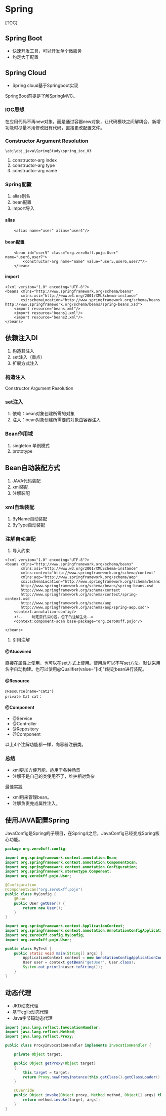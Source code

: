# Spring

[TOC]

## Spring Boot

* 快速开发工具，可以开发单个微服务
* 约定大于配置

## Spring Cloud

* Spring cloud基于Springboot实现

SpringBoot前提是了解SpringMVC。

### IOC思想

在应用代码不再new对象，而是通过容器new对象，让代码模块之间解耦合。新增功能时尽量不用修改旧有代码，直接更改配置文件。

### Constructor Argument Resolution

```
\obj\obj_java\SpringStudy\spring_ioc_03
```

1. constructor-arg index
2. constructor-arg type
3. constructor-arg name

### Spring配置

1. alias别名
2. bean配置
3. import导入

#### alias

```
    <alias name="user" alias="user4"/>
```

#### bean配置

```
    <bean id="user5" class="org.zero0xff.pojo.User" name="user6,user7">
        <constructor-arg name="name" value="user5,user6,user7"/>
    </bean>
```

#### import

```
<?xml version="1.0" encoding="UTF-8"?>
<beans xmlns="http://www.springframework.org/schema/beans"
       xmlns:xsi="http://www.w3.org/2001/XMLSchema-instance"
       xsi:schemaLocation="http://www.springframework.org/schema/beans http://www.springframework.org/schema/beans/spring-beans.xsd">
    <import resource="beans.xml"/>
    <import resource="beans1.xml"/>
    <import resource="beans2.xml"/>
</beans>
```

## 依赖注入DI

1. 构造其注入
2. set注入（重点）
3. 扩展方式注入

### 构造注入

Constructor Argument Resolution 

### set注入

1. 依赖：bean对象创建所需的对象
2. 注入：bean对象创建所需要的对象由容器注入

### Bean作用域

1. singleton 单例模式
2. prototype

## Bean自动装配方式

1. JAVA代码装配
2. xml装配
3. 注解装配

### xml自动装配

1. ByName自动装配
2. ByType自动装配

### 注解自动装配

1. 导入约束

```
<?xml version="1.0" encoding="UTF-8"?>
<beans xmlns="http://www.springframework.org/schema/beans"
       xmlns:xsi="http://www.w3.org/2001/XMLSchema-instance"
       xmlns:context="http://www.springframework.org/schema/context"
       xmlns:aop="http://www.springframework.org/schema/aop"
       xsi:schemaLocation="http://www.springframework.org/schema/beans
       http://www.springframework.org/schema/beans/spring-beans.xsd
       http://www.springframework.org/schema/context
       http://www.springframework.org/schema/context/spring-context.xsd
       http://www.springframework.org/schema/aop
       http://www.springframework.org/schema/aop/spring-aop.xsd">
    <context:annotation-config/>
    <!--    制定要扫描的包，包下的注解生效-->
    <context:component-scan base-package="org.zero0xff.pojo"/>

</beans>
```



1. 引用注解

#### @Atuowired

直接在属性上使用，也可以在set方式上使用。使用后可以不写set方法。默认采用名字自动构建。也可以使用@Qualifier(value="[id]")制定bean进行装配。

#### @Resource

```
@Resource(name="cat2")
private Cat cat；
```

#### @Component

* @Service
* @Controller
* @Repository
* @Component

以上4个注解功能都一样，向容器注册类。



### 总结

* xml更加方便万能，适用于各种场景
* 注解不是自己的类使用不了，维护相对负杂

最佳实践

* xml用来管理bean。
* 注解负责完成属性注入。

## 使用JAVA配置Spring

JavaConfig是Spring的子项目，在Spring4之后，JavaConfig已经变成Spring核心功能。

```java
package org.zero0xff.config;

import org.springframework.context.annotation.Bean;
import org.springframework.context.annotation.ComponentScan;
import org.springframework.context.annotation.Configuration;
import org.springframework.stereotype.Component;
import org.zero0xff.pojo.User;

@Configuration
@ComponentScan("org.zero0xff.pojo")
public class MyConfig {
    @Bean
    public User getUser() {
        return new User();
    }
}
```



```java
import org.springframework.context.ApplicationContext;
import org.springframework.context.annotation.AnnotationConfigApplicationContext;
import org.zero0xff.config.MyConfig;
import org.zero0xff.pojo.User;

public class MyTest {
    public static void main(String[] args) {
        ApplicationContext context = new AnnotationConfigApplicationContext(MyConfig.class);
        User user = context.getBean("getUser", User.class);
        System.out.println(user.toString());
    }
}
```

## 动态代理

* JKD动态代理
* 基于cglib动态代理
* Java字节码动态代理

```java
import java.lang.reflect.InvocationHandler;
import java.lang.reflect.Method;
import java.lang.reflect.Proxy;

public class ProxyInvocationHandler implements InvocationHandler {

    private Object target;

    public Object getProxy(Object target)
    {
        this.target = target;
        return Proxy.newProxyInstance(this.getClass().getClassLoader(), target.getClass().getInterfaces(), this);
    }

    @Override
    public Object invoke(Object proxy, Method method, Object[] args) throws Throwable {
        return method.invoke(target, args);
    }
}

```

